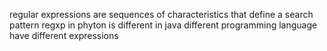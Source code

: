 regular expressions are sequences of characteristics that define a search pattern
regxp in phyton is different in java different programming language have different expressions
